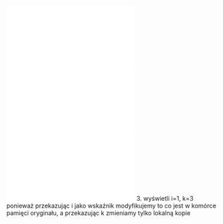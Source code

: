 ![Cwiczenia_6](/Notatki/Semestr%201/Podstawy%20programowania/%C4%86wiczenia/%C4%86wiczenia%206/Cwiczenia_6.pdf)
![odp](/Notatki/Semestr%201/Podstawy%20programowania/%C4%86wiczenia/%C4%86wiczenia%206/odp.cpp)
![param](/Notatki/Semestr%201/Podstawy%20programowania/%C4%86wiczenia/%C4%86wiczenia%206/param.cpp)
3. wyświetli i=1, k=3 ponieważ przekazując i jako wskaźnik modyfikujemy to co jest w komórce pamięci oryginału, a przekazując k zmieniamy tylko lokalną kopie